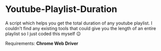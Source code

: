 # Youtube-Playlist-Duration
A script which helps you get the total duration of any youtube playlist. I couldn't find any existing tools that could give you the length of an entire playlist so I just coded this myself	😉

Requirements:
**Chrome Web Driver**
